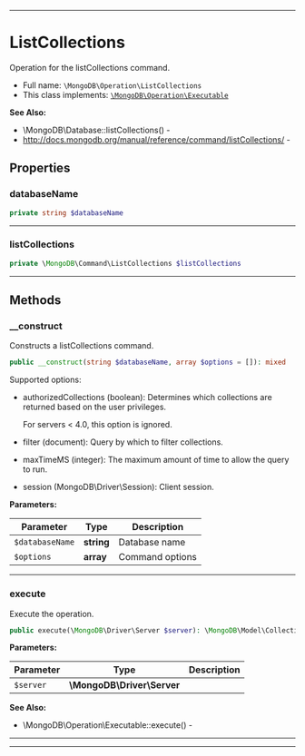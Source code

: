 ***

# ListCollections

Operation for the listCollections command.

* Full name: `\MongoDB\Operation\ListCollections`
* This class implements:
  [`\MongoDB\Operation\Executable`](./Executable.md)

**See Also:**

* \MongoDB\Database::listCollections() -
* http://docs.mongodb.org/manual/reference/command/listCollections/ -

## Properties

### databaseName

```php
private string $databaseName
```

***

### listCollections

```php
private \MongoDB\Command\ListCollections $listCollections
```

***

## Methods

### __construct

Constructs a listCollections command.

```php
public __construct(string $databaseName, array $options = []): mixed
```

Supported options:

* authorizedCollections (boolean): Determines which collections are
  returned based on the user privileges.

  For servers < 4.0, this option is ignored.

* filter (document): Query by which to filter collections.

* maxTimeMS (integer): The maximum amount of time to allow the query to
  run.

* session (MongoDB\Driver\Session): Client session.

**Parameters:**

| Parameter | Type | Description |
|-----------|------|-------------|
| `$databaseName` | **string** | Database name |
| `$options` | **array** | Command options |

***

### execute

Execute the operation.

```php
public execute(\MongoDB\Driver\Server $server): \MongoDB\Model\CollectionInfoIterator
```

**Parameters:**

| Parameter | Type | Description |
|-----------|------|-------------|
| `$server` | **\MongoDB\Driver\Server** |  |

**See Also:**

* \MongoDB\Operation\Executable::execute() -

***


***

